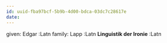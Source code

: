 ```yaml
---
id: uuid-fba97bcf-5b9b-4d00-bdca-03dc7c28617e
date: 
---
```


given: Edgar :Latn
family: Lapp :Latn
**Linguistik der Ironie** :Latn